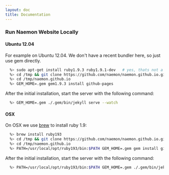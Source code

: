 ```yaml
---
layout: doc
title: Documentation
---
```


### Run Naemon Website Locally

#### Ubuntu 12.04

For example on Ubuntu 12.04. We don't have a recent bundler here, so just use
gem directly.

```bash
  %> sudo apt-get install ruby1.9.3 ruby1.9.1-dev   # yes, thats not a typo
  %> cd /tmp && git clone https://github.com/naemon/naemon.github.io.git
  %> cd /tmp/naemon.github.io
  %> GEM_HOME=.gem gem1.9.3 install github-pages
```

After the initial installation, start the server with the following command:

```bash
  %> GEM_HOME=.gem ./.gem/bin/jekyll serve --watch
```

#### OSX

On OSX we use <a href="http://brew.sh">brew</a> to install ruby 1.9:

```bash
  %> brew install ruby193
  %> cd /tmp && git clone https://github.com/naemon/naemon.github.io.git
  %> cd /tmp/naemon.github.io
  %> PATH=/usr/local/opt/ruby193/bin:$PATH GEM_HOME=.gem gem install github-pages
```

After the initial installation, start the server with the following command:

```bash
  %> PATH=/usr/local/opt/ruby193/bin:$PATH GEM_HOME=.gem ./.gem/bin/jekyll serve --watch
```
